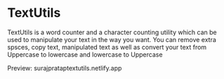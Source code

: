 # TextUtils
TextUtils is a word counter and a character counting utility which can be used to manipulate your text in the way you want. You can remove extra spsces, copy text, manipulated text as well as convert your text from Uppercase to lowercase and lowercase to Uppercase

Preview: surajprataptextutils.netlify.app
